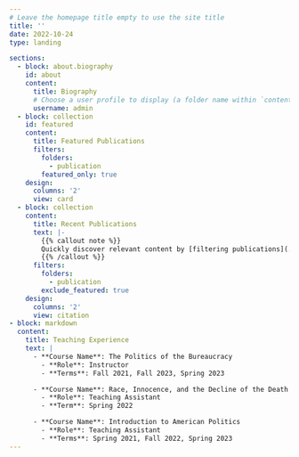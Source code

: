 ```yaml
---
# Leave the homepage title empty to use the site title
title: ''
date: 2022-10-24
type: landing

sections:
  - block: about.biography
    id: about
    content:
      title: Biography
      # Choose a user profile to display (a folder name within `content/authors/`)
      username: admin
  - block: collection
    id: featured
    content:
      title: Featured Publications
      filters:
        folders:
          - publication
        featured_only: true
    design:
      columns: '2'
      view: card
  - block: collection
    content:
      title: Recent Publications
      text: |-
        {{% callout note %}}
        Quickly discover relevant content by [filtering publications](./publication/).
        {{% /callout %}}
      filters:
        folders:
          - publication
        exclude_featured: true
    design:
      columns: '2'
      view: citation
- block: markdown
  content:
    title: Teaching Experience
    text: |
      - **Course Name**: The Politics of the Bureaucracy
        - **Role**: Instructor
        - **Terms**: Fall 2021, Fall 2023, Spring 2023

      - **Course Name**: Race, Innocence, and the Decline of the Death Penalty
        - **Role**: Teaching Assistant
        - **Term**: Spring 2022

      - **Course Name**: Introduction to American Politics
        - **Role**: Teaching Assistant
        - **Terms**: Spring 2021, Fall 2022, Spring 2023
---
```

